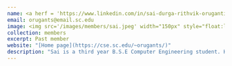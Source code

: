 ```yaml
---
name: <a herf = 'https://www.linkedin.com/in/sai-durga-rithvik-oruganti-4a5950245'> Sai Durga Rithvik Oruaganti </a>
email: orugants@email.sc.edu
image: <img src='/images/members/sai.jpeg' width="150px" style="float:left; margin:0px 10px 0px 0px;">
collection: members
excerpt: Past member
website: "[Home page](https://cse.sc.edu/~orugants/)"
description: "Sai is a third year B.S.E Computer Engineering student. His research interests include Reinforcement Learning, Neuroscience, Signal Processing and Analysis. Sai was an undergrad student at the lab in 2022." 
---
```

